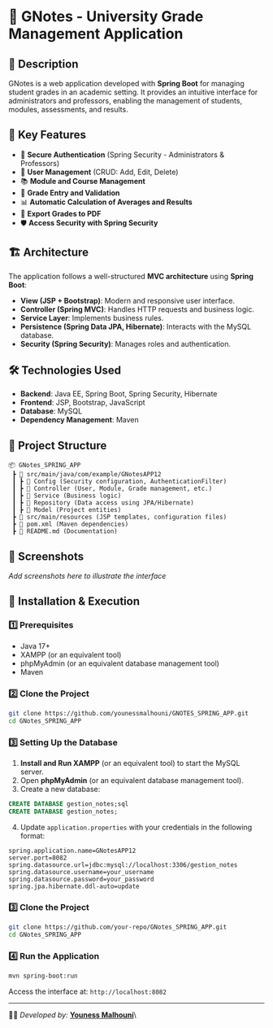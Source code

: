# 📘 GNotes - University Grade Management Application

## 📌 Description

GNotes is a web application developed with **Spring Boot** for managing student grades in an academic setting. It provides an intuitive interface for administrators and professors, enabling the management of students, modules, assessments, and results.

## 🚀 Key Features

- 🔐 **Secure Authentication** (Spring Security - Administrators & Professors)
- 🏫 **User Management** (CRUD: Add, Edit, Delete)
- 📚 **Module and Course Management**
- 📝 **Grade Entry and Validation**
- 📊 **Automatic Calculation of Averages and Results**
- 📄 **Export Grades to PDF**
- 🛡️ **Access Security with Spring Security**

## 🏗️ Architecture

The application follows a well-structured **MVC architecture** using **Spring Boot**:

- **View (JSP + Bootstrap)**: Modern and responsive user interface.
- **Controller (Spring MVC)**: Handles HTTP requests and business logic.
- **Service Layer**: Implements business rules.
- **Persistence (Spring Data JPA, Hibernate)**: Interacts with the MySQL database.
- **Security (Spring Security)**: Manages roles and authentication.



## 🛠️ Technologies Used

- **Backend**: Java EE, Spring Boot, Spring Security, Hibernate
- **Frontend**: JSP, Bootstrap, JavaScript
- **Database**: MySQL
- **Dependency Management**: Maven



## 📂 Project Structure

```
📦 GNotes_SPRING_APP
 ┣ 📂 src/main/java/com/example/GNotesAPP12
 ┃ ┣ 📂 Config (Security configuration, AuthenticationFilter)
 ┃ ┣ 📂 Controller (User, Module, Grade management, etc.)
 ┃ ┣ 📂 Service (Business logic)
 ┃ ┣ 📂 Repository (Data access using JPA/Hibernate)
 ┃ ┣ 📂 Model (Project entities)
 ┣ 📂 src/main/resources (JSP templates, configuration files)
 ┣ 📜 pom.xml (Maven dependencies)
 ┣ 📜 README.md (Documentation)
```

## 📸 Screenshots

*Add screenshots here to illustrate the interface*

## 🏁 Installation & Execution

### 1️⃣ Prerequisites

- Java 17+
- XAMPP (or an equivalent tool)
- phpMyAdmin (or an equivalent database management tool)
- Maven

### 2️⃣ Clone the Project

```bash
git clone https://github.com/younessmalhouni/GNOTES_SPRING_APP.git
cd GNotes_SPRING_APP
```

### 3️⃣ Setting Up the Database

1. **Install and Run XAMPP** (or an equivalent tool) to start the MySQL server.
2. Open **phpMyAdmin** (or an equivalent database management tool).
3. Create a new database:

```sql
CREATE DATABASE gestion_notes;sql
CREATE DATABASE gestion_notes;
```

4. Update `application.properties` with your credentials in the following format:

```properties
spring.application.name=GNotesAPP12
server.port=8082
spring.datasource.url=jdbc:mysql://localhost:3306/gestion_notes
spring.datasource.username=your_username
spring.datasource.password=your_password
spring.jpa.hibernate.ddl-auto=update
```

### 3️⃣ Clone the Project

```bash
git clone https://github.com/your-repo/GNotes_SPRING_APP.git
cd GNotes_SPRING_APP
```

### 4️⃣ Run the Application

```bash
mvn spring-boot:run
```

Access the interface at: `http://localhost:8082`

---

👨‍💻 *Developed by:* **[Youness Malhouni](https://www.linkedin.com/in/youness-malhouni/)**\


